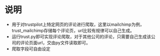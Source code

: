 # 说明
- 用于对trustpilot上特定网页的评论进行爬取，这里以mailchimp为例，trust_mailchimp存储每个评论页，url比较有规律可以自己生成。  
- 运行trust.py即可实现评论爬取，对于其他公司的评论，只需要自己生成该公司的评论页面url，交由py文件读取即可。
- 爬取字段可自由设定
